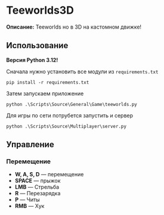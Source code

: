 # Teeworlds3D

**Описание:** Teeworlds но в 3D на кастомном движке!

## Использование

**Версия Python 3.12!**

Сначала нужно установить все модули из `requirements.txt`

```
pip install -r requirements.txt
```

Затем запускаем приложение

```
python .\Scripts\Source\General\Game\teeworlds.py
```

Для игры по сети потрубется запустить и сервер

```
python .\Scripts\Source\Multiplayer\server.py
```

## Управление

### Перемещение

- **W, A, S, D** — перемещение
- **SPACE** — прыжок
- **LMB** — Стрельба
- **R** — Перезарядка
- **P** — Читы
- **RMB** — Хук
